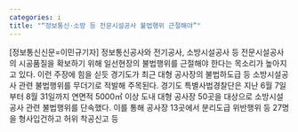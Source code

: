 ```yaml
---
categories: i
title: "“정보통신·소방 등 전문시설공사 불법행위 근절해야”"
---
```

[정보통신신문=이민규기자] 정보통신공사와 전기공사, 소방시설공사 등 전문시설공사의 시공품질을 확보하기 위해 일선현장의 불법행위를 근절해야 한다는 목소리가 높아지고 있다. 이런 주장에 힘을 싣듯 경기도가 최근 대형 공사장의 불법하도급 등 소방시설공사 관련 불법행위를 무더기로 적발해 주목된다. 경기도 특별사법경찰단은 지난 6월 7일부터 8월 31일까지 연면적 5000㎡ 이상 도내 대형 공사장 50곳을 대상으로 소방시설공사 관련 불법행위를 단속했다. 이를 통해 공사장 13곳에서 분리도급 위반행위 등 27명을 형사입건하고 허위 착공신고 등